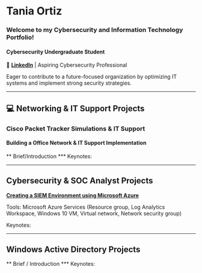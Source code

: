# Tania Ortiz
### Welcome to my Cybersecurity and Information Technology Portfolio!

#### Cybersecurity Undergraduate Student 
🔗 [**LinkedIn**](https://www.linkedin.com/in/tania-ortiz1) | Aspiring Cybersecurity Professional

Eager to contribute to a future-focused organization by optimizing IT systems and implement strong security strategies.

______________________________________________________________________________________________
## 💻 Networking & IT Support Projects 
### Cisco Packet Tracker Simulations & IT Support
#### Building a Office Network & IT Support Implementation

** Brief/Introduction
*** Keynotes:
_______________________________________________________________________________________________

## Cybersecurity & SOC Analyst Projects 

 [**Creating a SIEM Environment using Microsoft Azure**](https://github.com/taniaortiz0/SIEM-Simulation-using-Azure)

Tools: Microsoft Azure Services (Resource group, Log Analytics Workspace, Windows 10 VM,
Virtual network, Network security group)

Keynotes:


_______________________________________________________________________________________________

## Windows Active Directory Projects

** Brief / Introduction
*** Keynotes:
